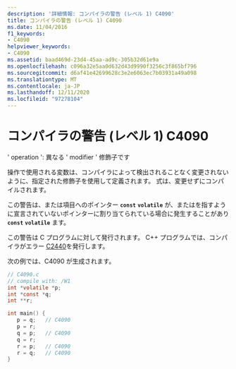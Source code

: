 ```yaml
---
description: '詳細情報: コンパイラの警告 (レベル 1) C4090'
title: コンパイラの警告 (レベル 1) C4090
ms.date: 11/04/2016
f1_keywords:
- C4090
helpviewer_keywords:
- C4090
ms.assetid: baad469d-23d4-45aa-ad9c-305b32d61e9a
ms.openlocfilehash: c096a32e5aa0d632d43d9990f3256c3f865bf796
ms.sourcegitcommit: d6af41e42699628c3e2e6063ec7b03931a49a098
ms.translationtype: MT
ms.contentlocale: ja-JP
ms.lasthandoff: 12/11/2020
ms.locfileid: "97278104"
---
```

# <a name="compiler-warning-level-1-c4090"></a>コンパイラの警告 (レベル 1) C4090

' operation ': 異なる ' modifier ' 修飾子です

操作で使用される変数は、コンパイラによって検出されることなく変更されないように、指定された修飾子を使用して定義されます。 式は、変更せずにコンパイルされます。

この警告は、または項目へのポインター **`const`** **`volatile`** が、またはを指すように宣言されていないポインターに割り当てられている場合に発生することがあり **`const`** **`volatile`** ます。

この警告は C プログラムに対して発行されます。 C++ プログラムでは、コンパイラがエラー [C2440](../../error-messages/compiler-errors-1/compiler-error-c2440.md)を発行します。

次の例では、C4090 が生成されます。

```c
// C4090.c
// compile with: /W1
int *volatile *p;
int *const *q;
int **r;

int main() {
   p = q;   // C4090
   p = r;
   q = p;   // C4090
   q = r;
   r = p;   // C4090
   r = q;   // C4090
}
```
